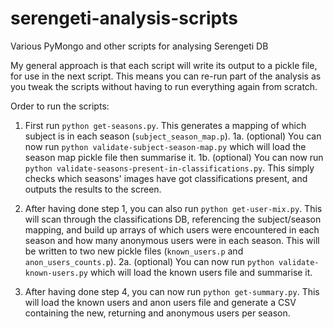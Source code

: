 # serengeti-analysis-scripts
Various PyMongo and other scripts for analysing Serengeti DB

My general approach is that each script will write its output to a pickle file, for use in the next script. This means you can re-run part of the analysis as you tweak the scripts without having to run everything again from scratch.

Order to run the scripts:

1. First run `python get-seasons.py`. This generates a mapping of which subject is in each season (`subject_season_map.p`).
    1a. (optional) You can now run `python validate-subject-season-map.py` which will load the season map pickle file then summarise it.
    1b. (optional) You can now run `python validate-seasons-present-in-classifications.py`. This simply checks which seasons' images have got classifications present, and outputs the results to the screen.

2. After having done step 1, you can also run `python get-user-mix.py`. This will scan through the classifications DB, referencing the subject/season mapping, and build up arrays of which users were encountered in each season and how many anonymous users were in each season. This will be written to two new pickle files (`known_users.p` and `anon_users_counts.p`).
    2a. (optional) You can now run `python validate-known-users.py` which will load the known users file and summarise it.

3. After having done step 4, you can now run `python get-summary.py`. This will load the known users and anon users file and generate a CSV containing the new, returning and anonymous users per season.



